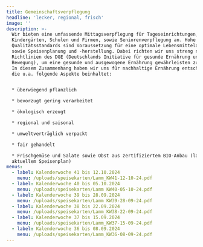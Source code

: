 ```yaml
---
title: Gemeinschaftsverpflegung
headline: 'lecker, regional, frisch'
image: ''
description: >-
  Wir bieten eine umfassende Mittagsverpflegung für Tageseinrichtungen,
  Kindergärten, Schulen und Firmen, sowie Seniorenverpflegung an. Hohe
  Qualitätsstandards sind Voraussetzung für eine optimale Lebensmittelauswahl
  sowie Speisenplanung und -herstellung. Dabei richten wir uns streng nach den
  Richtlinien des DGE (Deutschlands Initiative für gesunde Ernährung und mehr
  Bewegung), um eine gesunde und ausgewogene Ernährung gewährleisten zu können.
  In diesem Zusammenhang haben wir uns für nachhaltige Ernährung entschieden,
  die u.a. folgende Aspekte beinhaltet:


  * überwiegend pflanzlich

  * bevorzugt gering verarbeitet

  * ökologisch erzeugt

  * regional und saisonal

  * umweltverträglich verpackt

  * fair gehandelt

  * Frischgemüse und Salate sowie Obst aus zertifiziertem BIO-Anbau (laut
  aktuellem Speisenplan)
menus:
  - label: Kalenderwoche 41 bis 12.10.2024
    menu: /uploads/speisekarten/Lamm_KW41-12-10-24.pdf
  - label: Kalenderwoche 40 bis 05.10.2024
    menu: /uploads/speisekarten/Lamm KW40-05-10-24.pdf
  - label: Kalenderwoche 39 bis 28.09.2024
    menu: /uploads/speisekarten/Lamm KW39-28-09-24.pdf
  - label: Kalenderwoche 38 bis 22.09.2024
    menu: /uploads/speisekarten/Lamm_KW38-22-09-24.pdf
  - label: Kalenderwoche 37 bis 15.09.2024
    menu: /uploads/speisekarten/Lamm_KW37-15-09-24.pdf
  - label: Kalenderwoche 36 bis 08.09.2024
    menu: /uploads/speisekarten/Lamm_KW36-08-09-24.pdf
---
```


